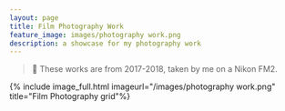 ```yaml
---
layout: page
title: Film Photography Work
feature_image: images/photography work.png
description: a showcase for my photography work
---
```


> 📸 These works are from 2017-2018, taken by me on a Nikon FM2.

{% include image_full.html imageurl="/images/photography work.png" title="Film Photography grid"%}
